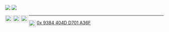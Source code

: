 


![](https://github-readme-stats.vercel.app/api/top-langs/?username=aweleczka&layout=compact)
![](https://github-readme-stats.vercel.app/api?username=aweleczka&hide=contribs,prs)

<a href="https://twitter.com/aweleczka" target="_blank">
  <img align="left" alt="Hemant Joshi| Twitter" width="22px" src="https://cdn.jsdelivr.net/npm/simple-icons@v3/icons/twitter.svg" />
</a>
<a href="https://www.linkedin.com/in/aweleczka/" target="_blank">
  <img align="left" alt="Linkedin" width="22px" src="https://cdn.jsdelivr.net/npm/simple-icons@v3/icons/linkedin.svg" />
</a>
<a href="https://www.xing.com/profile/Alexander_Weleczka/" target="_blank">
  <img align="left" alt="Xing" width="22px" src="https://cdn.jsdelivr.net/npm/simple-icons@3.4.0/icons/xing.svg" />
</a>

<hr/>
                                                                                                                
<a href="http://keys.gnupg.net/pks/lookup?search=0x9384404DD701A36F&fingerprint=on" target="_blank">
  <img align="left" alt="GPG" width="22px" src="https://cdn.jsdelivr.net/npm/simple-icons@3.4.0/icons/gnuprivacyguard.svg" /> 0x 9384 404D D701 A36F
</a>
